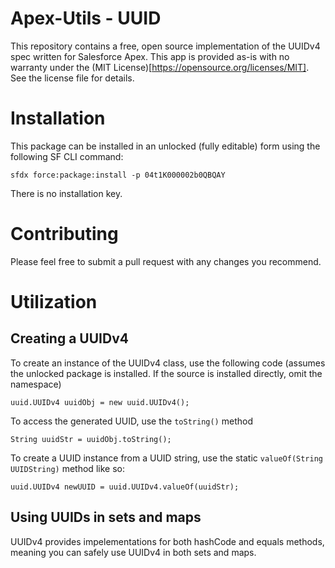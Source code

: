 # Apex-Utils - UUID

This repository contains a free, open source implementation of the UUIDv4 spec written for Salesforce Apex. This app is provided as-is with no warranty under the (MIT License)[https://opensource.org/licenses/MIT]. See the license file for details.

# Installation

This package can be installed in an unlocked (fully editable) form using the following SF CLI command:

```
sfdx force:package:install -p 04t1K000002b0QBQAY
```

There is no installation key.

# Contributing

Please feel free to submit a pull request with any changes you recommend.

# Utilization

## Creating a UUIDv4

To create an instance of the UUIDv4 class, use the following code (assumes the unlocked package is installed. If the source is installed directly, omit the namespace)

```apex
uuid.UUIDv4 uuidObj = new uuid.UUIDv4();
```

To access the generated UUID, use the ```toString()``` method

```apex
String uuidStr = uuidObj.toString();
```

To create a UUID instance from a UUID string, use the static ```valueOf(String UUIDString)``` method like so:

```apex
uuid.UUIDv4 newUUID = uuid.UUIDv4.valueOf(uuidStr);
```

## Using UUIDs in sets and maps

UUIDv4 provides impelementations for both hashCode and equals methods, meaning you can safely use UUIDv4 in both sets and maps.
